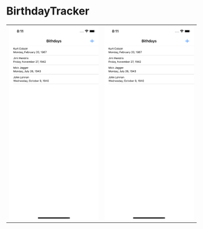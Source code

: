 # BirthdayTracker



|                             |                             |
| ----------------------------------- | ----------------------------------- |
| ![](https://github.com/AleksPt/BirthdayTracker/blob/main/preview1.png) | ![](https://github.com/AleksPt/BirthdayTracker/blob/main/preview1.png) |


